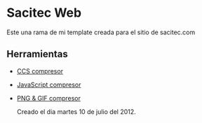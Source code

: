 Sacitec Web
=============

Este una rama de mi template creada para el sitio de sacitec.com

Herramientas
-------------

- [CCS compresor](http://www.cssdrive.com/index.php/main/csscompressor/)
- [JavaScript compresor](http://javascriptcompressor.com/)
- [PNG & GIF compresor](http://www.punypng.com/)



	Creado el dia martes 10 de julio del 2012.
